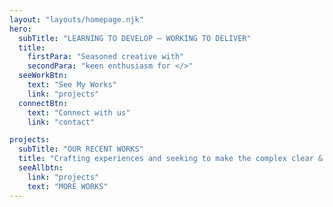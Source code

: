 ```yaml
---
layout: "layouts/homepage.njk"
hero:
  subTitle: "LEARNING TO DEVELOP — WORKING TO DELIVER"
  title:
    firstPara: "Seasoned creative with"
    secondPara: "keen enthusiasm for </>"
  seeWorkBtn:
    text: "See My Works"
    link: "projects"
  connectBtn: 
    text: "Connect with us"
    link: "contact"

projects:
  subTitle: "OUR RECENT WORKS"
  title: "Crafting experiences and seeking to make the complex clear & beautiful."
  seeAllbtn:
    link: "projects"
    text: "MORE WORKS"
---
```

